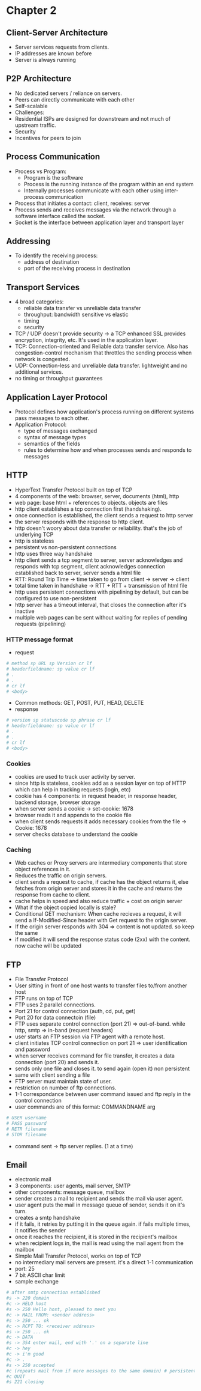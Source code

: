 # Chapter 2

## Client-Server Architecture

- Server services requests from clients.
- IP addresses are known before
- Server is always running

## P2P Architecture

- No dedicated servers / reliance on servers.
- Peers can directly communicate with each other
- Self-scalable
- Challenges:
- Residential ISPs are designed for downstream and not much of upstream traffic.
- Security
- Incentives for peers to join

## Process Communication

- Process vs Program:
  - Program is the software
  - Process is the running instance of the program within an end system
  - Internally processes communicate with each other using inter-process communication
- Process that initiates a contact: client, receives: server
- Process sends and receives messages via the network through a software interface called the socket.
- Socket is the interface between application layer and transport layer

## Addressing

- To identify the receiving process:
  - address of destination
  - port of the receiving process in destination

## Transport Services

- 4 broad categories:
  - reliable data transfer vs unreliable data transfer
  - throughput: bandwidth sensitive vs elastic
  - timing
  - security
- TCP / UDP doesn't provide security -> a TCP enhanced SSL provides encryption, integrity, etc. It's used in the application layer.
- TCP: Connection-oriented and Reliable data transfer service. Also has congestion-control mechanism that throttles the sending process when network is congested.
- UDP: Connection-less and unreliable data transfer. lightweight and no additional services.
- no timing or throughput guarantees

## Application Layer Protocol

- Protocol defines how application's process running on different systems pass messages to each other.
- Application Protocol:
  - type of messages exchanged
  - syntax of message types
  - semantics of the fields
  - rules to determine how and when processes sends and responds to messages

## HTTP

- HyperText Transfer Protocol built on top of TCP
- 4 components of the web: browser, server, documents (html), http
- web page: base html + references to objects. objects are files
- http client establishes a tcp connection first (handshaking).
- once connection is established, the client sends a request to http server
- the server responds with the response to http client.
- http doesn't woory about data transfer or reliability. that's the job of underlying TCP
- http is stateless
- persistent vs non-persistent connections
- http uses three way handshake
- http client sends a tcp segment to server, server acknowledges and responds with tcp segment, client acknowledges connection established back to server, server sends a html file
- RTT: Round Trip Time -> time taken to go from client -> server -> client
- total time taken in handshake -> RTT + RTT + transmission of html file
- http uses persistent connections with pipelining by default, but can be configured to use non-persistent
- http server has a timeout interval, that closes the connection after it's inactive
- multiple web pages can be sent without waiting for replies of pending requests (pipelining)

### HTTP message format

- request

```bash
# method sp URL sp Version cr lf
# headerfieldname: sp value cr lf
# .
# .
# cr lf
# <body>
```

- Common methods: GET, POST, PUT, HEAD, DELETE
- response

```bash
# version sp statuscode sp phrase cr lf
# headerfieldname: sp value cr lf
# .
# .
# cr lf
# <body>
```

### Cookies

- cookies are used to track user activity by server.
- since http is stateless, cookies add as a session layer on top of HTTP which can help in tracking requests (login, etc)
- cookie has 4 components: in request header, in response header, backend storage, browser storage
- when server sends a cookie -> set-cookie: 1678
- browser reads it and appends to the cookie file
- when client sends requests it adds necessary cookies from the file -> Cookie: 1678
- server checks database to understand the cookie

### Caching

- Web caches or Proxy servers are intermediary components that store object references in it.
- Reduces the traffic on origin servers.
- client sends a request to cache, if cache has the object returns it, else fetches from origin server and stores it in the cache and returns the response from cache to client.
- cache helps in speed and also reduce traffic + cost on origin server
- What if the object copied locally is stale?
- Conditional GET mechanism: When cache recieves a request, it will send a If-Modified-Since header with Get request to the origin server.
- If the origin server responds with 304 => content is not updated. so keep the same
- if modified it will send the response status code (2xx) with the content. now cache will be updated

## FTP

- File Transfer Protocol
- User sitting in front of one host wants to transfer files to/from another host
- FTP runs on top of TCP
- FTP uses 2 parallel connections.
- Port 21 for control connection (auth, cd, put, get)
- Port 20 for data connectoin (file)
- FTP uses separate control connection (port 21) => out-of-band. while http, smtp => in-band (request headers)
- user starts an FTP session via FTP agent with a remote host.
- client initiates TCP control connection on port 21 => user identification and password
- when server receives command for file transfer, it creates a data connection (port 20) and sends it.
- sends only one file and closes it. to send again (open it) non persistent
- same with client sending a file
- FTP server must maintain state of user.
- restriction on number of ftp connections.
- 1-1 correspondance between user command issued and ftp reply in the control connection
- user commands are of this format: COMMANDNAME arg

```bash
# USER username
# PASS password
# RETR filename
# STOR filename
```

- command sent -> ftp server replies. (1 at a time)

## Email

- electronic mail
- 3 components: user agents, mail server, SMTP
- other components: message queue, mailbox
- sender creates a mail to recipient and sends the mail via user agent.
- user agent puts the mail in message queue of sender, sends it on it's turn.
- creates a smtp handshake
- if it fails, it retries by putting it in the queue again. if fails multiple times, it notifies the sender
- once it reaches the recipient, it is stored in the recipient's mailbox
- when recipient logs in, the mail is read using the mail agent from the mailbox
- Simple Mail Transfer Protocol, works on top of TCP
- no intermediary mail servers are present. it's a direct 1-1 communication
- port: 25
- 7 bit ASCII char limit
- sample exchange

```bash
# after smtp connection established
#s -> 220 domain
#c -> HELO host
#s -> 250 Hello host, pleased to meet you
#c -> MAIL FROM: <sender address>
#s -> 250 ... ok
#c -> RCPT TO: <receiver address>
#s -> 250 ... ok
#c -> DATA
#s -> 354 enter mail, end with '.' on a separate line
#c -> hey
#c -> i'm good
#c -> .
#s -> 250 accepted
#c (repeats mail from if more messages to the same domain) # persistent connection
#c QUIT
#s 221 closing
```
